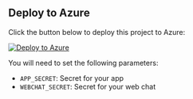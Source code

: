 ## Deploy to Azure

Click the button below to deploy this project to Azure:

[![Deploy to Azure](https://aka.ms/deploytoazurebutton)](https://portal.azure.com/#create/Microsoft.Template/uri/https%3A%2F%2Fraw.githubusercontent.com%2FiBoonz%2FHealthcareAgentWebchat%2Frefs%2Fheads%2Fmain%2Fazuredeploy.json)

You will need to set the following parameters:
- `APP_SECRET`: Secret for your app
- `WEBCHAT_SECRET`: Secret for your web chat